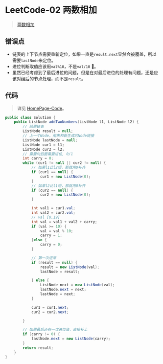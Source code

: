 # LeetCode-02 两数相加

> [两数相加](https://leetcode-cn.com/problems/add-two-numbers)

## 错误点

- 链表的上下节点需要重新定位，如果一直是`result.next`显然会被覆盖，所以需要`lastNode`来定位。
- 进位判断取值应该用`val%10`，不是`val/10` :dog:。
- 虽然已经考虑到了最后进位的问题，但是在对最后进位的处理有问题，还是应该对组后的节点处理，而不是`result`。



## 代码

> 详见 [HomePage-Code](https://github.com/Koooooo-7/HomePage-Code)。

```java
public class Solution {
    public ListNode addTwoNumbers(ListNode l1, ListNode l2) {
        // 结果链表
        ListNode result = null;
        // 上一个Node，用来和新生成的Node链接
        ListNode lastNode = null;
        ListNode cur1 = l1;
        ListNode cur2 = l2;
        // 需要向后面需要进位, 0/1
        int carry = 0;
        while (cur1 != null || cur2 != null) {
            // 如果l1比l2短，那就用0补齐
            if (cur1 == null) {
                cur1 = new ListNode(0);
            }
            // 如果l2比l1短，那就用0补齐
            if (cur2 == null) {
                cur2 = new ListNode(0);
            }

            int val1 = cur1.val;
            int val2 = cur2.val;
            // val [0,19]
            int val = val1 + val2 + carry;
            if (val >= 10) {
                val = val % 10;
                carry = 1;
            }else {
                carry = 0;
            }

            // 第一次进来
            if (result == null) {
                result = new ListNode(val);
                lastNode = result;

            } else {
                ListNode next = new ListNode(val);
                lastNode.next = next;
                lastNode = next;
            }

            cur1 = cur1.next;
            cur2 = cur2.next;

        }

        // 如果最后还有一次进位值，直接补上
        if (carry != 0) {
            lastNode.next = new ListNode(carry);
        }
        return result;
    }
}
```

